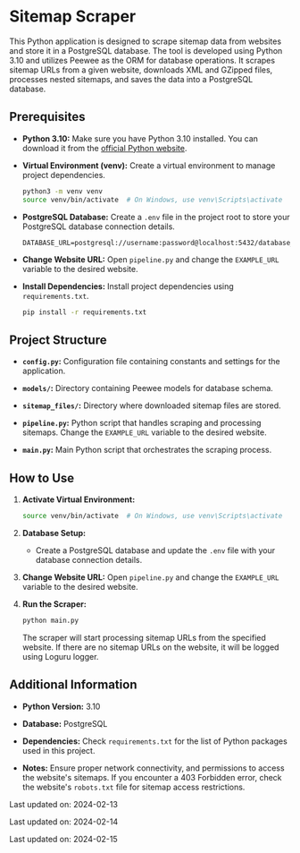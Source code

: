 # Sitemap Scraper

This Python application is designed to scrape sitemap data from websites and store it in a PostgreSQL database. The tool is developed using Python 3.10 and utilizes Peewee as the ORM for database operations. It scrapes sitemap URLs from a given website, downloads XML and GZipped files, processes nested sitemaps, and saves the data into a PostgreSQL database.

## Prerequisites

- **Python 3.10:** Make sure you have Python 3.10 installed. You can download it from the [official Python website](https://www.python.org/downloads/).

- **Virtual Environment (venv):** Create a virtual environment to manage project dependencies.
  ```bash
  python3 -m venv venv
  source venv/bin/activate  # On Windows, use venv\Scripts\activate
  ```

- **PostgreSQL Database:** Create a `.env` file in the project root to store your PostgreSQL database connection details.
  ```plaintext
  DATABASE_URL=postgresql://username:password@localhost:5432/database_name
  ```

- **Change Website URL:** Open `pipeline.py` and change the `EXAMPLE_URL` variable to the desired website.

- **Install Dependencies:** Install project dependencies using `requirements.txt`.
  ```bash
  pip install -r requirements.txt
  ```

## Project Structure

- **`config.py`:** Configuration file containing constants and settings for the application.

- **`models/`:** Directory containing Peewee models for database schema.

- **`sitemap_files/`:** Directory where downloaded sitemap files are stored.

- **`pipeline.py`:** Python script that handles scraping and processing sitemaps. Change the `EXAMPLE_URL` variable to the desired website.

- **`main.py`:** Main Python script that orchestrates the scraping process.

## How to Use

1. **Activate Virtual Environment:**
   ```bash
   source venv/bin/activate  # On Windows, use venv\Scripts\activate
   ```

2. **Database Setup:**
   - Create a PostgreSQL database and update the `.env` file with your database connection details.

3. **Change Website URL:**
   Open `pipeline.py` and change the `EXAMPLE_URL` variable to the desired website.

4. **Run the Scraper:**
   ```bash
   python main.py
   ```
   The scraper will start processing sitemap URLs from the specified website. If there are no sitemap URLs on the website, it will be logged using Loguru logger.

## Additional Information

- **Python Version:** 3.10

- **Database:** PostgreSQL

- **Dependencies:** Check `requirements.txt` for the list of Python packages used in this project.

- **Notes:** Ensure proper network connectivity, and permissions to access the website's sitemaps. If you encounter a 403 Forbidden error, check the website's `robots.txt` file for sitemap access restrictions.



Last updated on: 2024-02-13

Last updated on: 2024-02-14

Last updated on: 2024-02-15